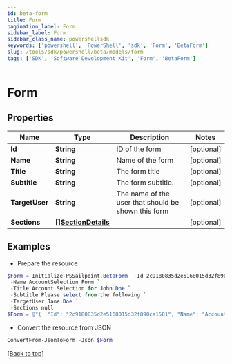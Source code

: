 ```yaml
---
id: beta-form
title: Form
pagination_label: Form
sidebar_label: Form
sidebar_class_name: powershellsdk
keywords: ['powershell', 'PowerShell', 'sdk', 'Form', 'BetaForm'] 
slug: /tools/sdk/powershell/beta/models/form
tags: ['SDK', 'Software Development Kit', 'Form', 'BetaForm']
---
```



# Form

## Properties

Name | Type | Description | Notes
------------ | ------------- | ------------- | -------------
**Id** | **String** | ID of the form | [optional] 
**Name** | **String** | Name of the form | [optional] 
**Title** | **String** | The form title | [optional] 
**Subtitle** | **String** | The form subtitle. | [optional] 
**TargetUser** | **String** | The name of the user that should be shown this form | [optional] 
**Sections** | [**[]SectionDetails**](section-details) |  | [optional] 

## Examples

- Prepare the resource
```powershell
$Form = Initialize-PSSailpoint.BetaForm  -Id 2c9180835d2e5168015d32f890ca1581 `
 -Name AccountSelection Form `
 -Title Account Selection for John.Doe `
 -Subtitle Please select from the following `
 -TargetUser Jane.Doe `
 -Sections null
$Form = @"{  "Id": "2c9180835d2e5168015d32f890ca1581", "Name": "AccountSelection Form", "Title": "Account Selection for John.Doe", "Subtitle": "Please select from the following", "TargetUser": "Jane.Doe", "Sections": "null "}"@
```

- Convert the resource from JSON
```powershell
ConvertFrom-JsonToForm -Json $Form
```


[[Back to top]](#) 

